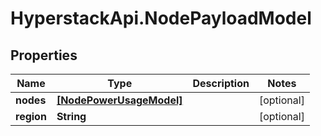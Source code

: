 # HyperstackApi.NodePayloadModel

## Properties

Name | Type | Description | Notes
------------ | ------------- | ------------- | -------------
**nodes** | [**[NodePowerUsageModel]**](NodePowerUsageModel.md) |  | [optional] 
**region** | **String** |  | [optional] 


